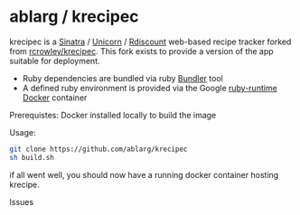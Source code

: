 # ablarg / krecipec


krecipec is a [Sinatra] / [Unicorn] / [Rdiscount] web-based recipe tracker forked from [rcrowley/krecipec]. 
This fork exists to provide a version of the app suitable for deployment.
  - Ruby dependencies are bundled via ruby [Bundler] tool
  - A defined ruby environment is provided via the Google [ruby-runtime] [Docker] container

  [rcrowley/krecipec]:https://github.com/rcrowley/krecipec
  [ruby-runtime]:https://registry.hub.docker.com/u/dockerfile/ruby-runtime/
  [Docker]:https://www.docker.com
  [Bundler]:http://bundler.io/v1.3/gemfile.html
  [Sinatra]:http://www.sinatrarb.com
  [Unicorn]:http://unicorn.bogomips.org
  [Rdiscount]:https://github.com/davidfstr/rdiscount

Prerequistes:
Docker installed locally to build the image

  
Usage:
``` sh
git clone https://github.com/ablarg/krecipec
sh build.sh
```
if all went well, you should now have a running docker container hosting krecipe.

Issues
